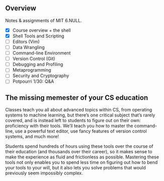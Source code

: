 ## Overview

Notes & assignments of MIT 6.NULL.

- [x] Course overview + the shell 
- [x] Shell Tools and Scripting
- [ ] Editors (Vim) 
- [ ] Data Wrangling 
- [ ] Command-line Environment 
- [ ] Version Control (Git)
- [ ] Debugging and Profiling 
- [ ] Metaprogramming 
- [ ] Security and Cryptography 
- [ ] Potpourri 1/30: Q&A

## The missing memester of your CS education

Classes teach you all about advanced topics within CS, from operating systems to machine learning, but there’s one critical subject that’s rarely covered, and is instead left to students to figure out on their own: proficiency with their tools. We’ll teach you how to master the command-line, use a powerful text editor, use fancy features of version control systems, and much more!

Students spend hundreds of hours using these tools over the course of their education (and thousands over their career), so it makes sense to make the experience as fluid and frictionless as possible. Mastering these tools not only enables you to spend less time on figuring out how to bend your tools to your will, but it also lets you solve problems that would previously seem impossibly complex.



